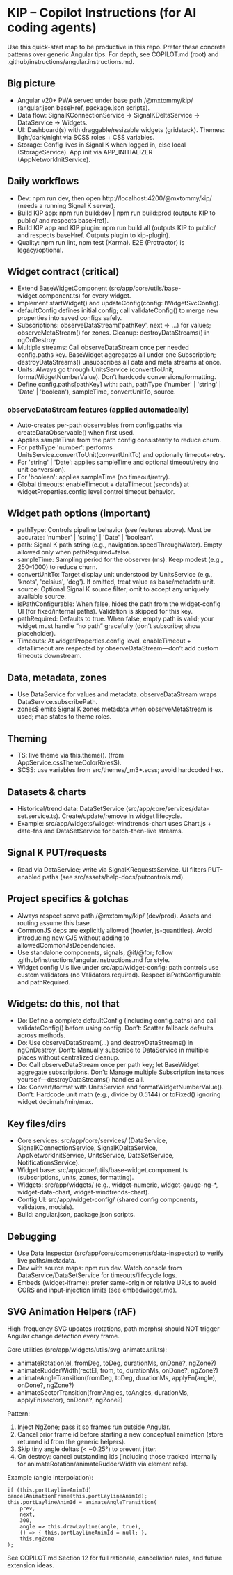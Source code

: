 # KIP – Copilot Instructions (for AI coding agents)

Use this quick-start map to be productive in this repo. Prefer these concrete patterns over generic Angular tips. For depth, see COPILOT.md (root) and .github/instructions/angular.instructions.md.

## Big picture
- Angular v20+ PWA served under base path /@mxtommy/kip/ (angular.json baseHref, package.json scripts).
- Data flow: SignalKConnectionService → SignalKDeltaService → DataService → Widgets.
- UI: Dashboard(s) with draggable/resizable widgets (gridstack). Themes: light/dark/night via SCSS roles + CSS variables.
- Storage: Config lives in Signal K when logged in, else local (StorageService). App init via APP_INITIALIZER (AppNetworkInitService).

## Daily workflows
- Dev: npm run dev, then open http://localhost:4200/@mxtommy/kip/ (needs a running Signal K server).
- Build KIP app: npm run build:dev | npm run build:prod (outputs KIP to public/ and respects baseHref).
- Build KIP app and KIP plugin: npm run build:all (outputs KIP to public/ and respects baseHref. Outputs plugin to kip-plugin).
- Quality: npm run lint, npm test (Karma). E2E (Protractor) is legacy/optional.

## Widget contract (critical)
- Extend BaseWidgetComponent (src/app/core/utils/base-widget.component.ts) for every widget.
- Implement startWidget() and updateConfig(config: IWidgetSvcConfig).
- defaultConfig defines initial config; call validateConfig() to merge new properties into saved configs safely.
- Subscriptions: observeDataStream('pathKey', next => ...) for values; observeMetaStream() for zones. Cleanup: destroyDataStreams() in ngOnDestroy.
- Multiple streams: Call observeDataStream once per needed config.paths key. BaseWidget aggregates all under one Subscription; destroyDataStreams() unsubscribes all data and meta streams at once.
- Units: Always go through UnitsService (convertToUnit, formatWidgetNumberValue). Don’t hardcode conversions/formatting.
- Define config.paths[pathKey] with: path, pathType ('number' | 'string' | 'Date' | 'boolean'), sampleTime, convertUnitTo, source.

### observeDataStream features (applied automatically)
- Auto-creates per-path observables from config.paths via createDataObservable() when first used.
- Applies sampleTime from the path config consistently to reduce churn.
- For pathType 'number': performs UnitsService.convertToUnit(convertUnitTo) and optionally timeout+retry.
- For 'string' | 'Date': applies sampleTime and optional timeout/retry (no unit conversion).
- For 'boolean': applies sampleTime (no timeout/retry).
- Global timeouts: enableTimeout + dataTimeout (seconds) at widgetProperties.config level control timeout behavior.

## Widget path options (important)
- pathType: Controls pipeline behavior (see features above). Must be accurate: 'number' | 'string' | 'Date' | 'boolean'.
- path: Signal K path string (e.g., navigation.speedThroughWater). Empty allowed only when pathRequired=false.
- sampleTime: Sampling period for the observer (ms). Keep modest (e.g., 250–1000) to reduce churn.
- convertUnitTo: Target display unit understood by UnitsService (e.g., 'knots', 'celsius', 'deg'). If omitted, treat value as base/metadata unit.
- source: Optional Signal K source filter; omit to accept any uniquely available source.
- isPathConfigurable: When false, hides the path from the widget-config UI (for fixed/internal paths). Validation is skipped for this key.
- pathRequired: Defaults to true. When false, empty path is valid; your widget must handle “no path” gracefully (don’t subscribe; show placeholder).
- Timeouts: At widgetProperties.config level, enableTimeout + dataTimeout are respected by observeDataStream—don’t add custom timeouts downstream.

## Data, metadata, zones
- Use DataService for values and metadata. observeDataStream wraps DataService.subscribePath.
- zones$ emits Signal K zones metadata when observeMetaStream is used; map states to theme roles.

## Theming
- TS: live theme via this.theme().<role> (from AppService.cssThemeColorRoles$).
- SCSS: use variables from src/themes/_m3*.scss; avoid hardcoded hex.

## Datasets & charts
- Historical/trend data: DataSetService (src/app/core/services/data-set.service.ts). Create/update/remove in widget lifecycle.
- Example: src/app/widgets/widget-windtrends-chart uses Chart.js + date-fns and DataSetService for batch-then-live streams.

## Signal K PUT/requests
- Read via DataService; write via SignalKRequestsService. UI filters PUT-enabled paths (see src/assets/help-docs/putcontrols.md).

## Project specifics & gotchas
- Always respect serve path /@mxtommy/kip/ (dev/prod). Assets and routing assume this base.
- CommonJS deps are explicitly allowed (howler, js-quantities). Avoid introducing new CJS without adding to allowedCommonJsDependencies.
- Use standalone components, signals, @if/@for; follow .github/instructions/angular.instructions.md for style.
- Widget config UIs live under src/app/widget-config; path controls use custom validators (no Validators.required). Respect isPathConfigurable and pathRequired.

## Widgets: do this, not that
- Do: Define a complete defaultConfig (including config.paths) and call validateConfig() before using config. Don’t: Scatter fallback defaults across methods.
- Do: Use observeDataStream(...) and destroyDataStreams() in ngOnDestroy. Don’t: Manually subscribe to DataService in multiple places without centralized cleanup.
- Do: Call observeDataStream once per path key; let BaseWidget aggregate subscriptions. Don’t: Manage multiple Subscription instances yourself—destroyDataStreams() handles all.
- Do: Convert/format with UnitsService and formatWidgetNumberValue(). Don’t: Hardcode unit math (e.g., divide by 0.5144) or toFixed() ignoring widget decimals/min/max.

## Key files/dirs
- Core services: src/app/core/services/ (DataService, SignalKConnectionService, SignalKDeltaService, AppNetworkInitService, UnitsService, DataSetService, NotificationsService).
- Widget base: src/app/core/utils/base-widget.component.ts (subscriptions, units, zones, formatting).
- Widgets: src/app/widgets/ (e.g., widget-numeric, widget-gauge-ng-*, widget-data-chart, widget-windtrends-chart).
- Config UI: src/app/widget-config/ (shared config components, validators, modals).
- Build: angular.json, package.json scripts.

## Debugging
- Use Data Inspector (src/app/core/components/data-inspector) to verify live paths/metadata.
- Dev with source maps: npm run dev. Watch console from DataService/DataSetService for timeouts/lifecycle logs.
- Embeds (widget-iframe): prefer same-origin or relative URLs to avoid CORS and input-injection limits (see embedwidget.md).

## SVG Animation Helpers (rAF)
High-frequency SVG updates (rotations, path morphs) should NOT trigger Angular change detection every frame.

Core utilities (src/app/widgets/utils/svg-animate.util.ts):
- animateRotation(el, fromDeg, toDeg, durationMs, onDone?, ngZone?)
- animateRudderWidth(rectEl, from, to, durationMs, onDone?, ngZone?)
- animateAngleTransition(fromDeg, toDeg, durationMs, applyFn(angle), onDone?, ngZone?)
- animateSectorTransition(fromAngles, toAngles, durationMs, applyFn(sector), onDone?, ngZone?)

Pattern:
1. Inject NgZone; pass it so frames run outside Angular.
2. Cancel prior frame id before starting a new conceptual animation (store returned id from the generic helpers).
3. Skip tiny angle deltas (< ~0.25°) to prevent jitter.
4. On destroy: cancel outstanding ids (including those tracked internally for animateRotation/animateRudderWidth via element refs).

Example (angle interpolation):
```
if (this.portLaylineAnimId) cancelAnimationFrame(this.portLaylineAnimId);
this.portLaylineAnimId = animateAngleTransition(
	prev,
	next,
	300,
	angle => this.drawLayline(angle, true),
	() => { this.portLaylineAnimId = null; },
	this.ngZone
);
```

See COPILOT.md Section 12 for full rationale, cancellation rules, and future extension ideas.
